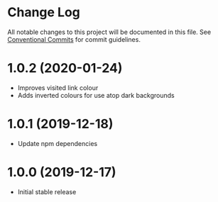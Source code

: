 # Change Log

All notable changes to this project will be documented in this file.
See [Conventional Commits](https://conventionalcommits.org) for commit guidelines.

# 1.0.2 (2020-01-24)

* Improves visited link colour
* Adds inverted colours for use atop dark backgrounds

# 1.0.1 (2019-12-18)

* Update npm dependencies

# 1.0.0 (2019-12-17)

* Initial stable release
